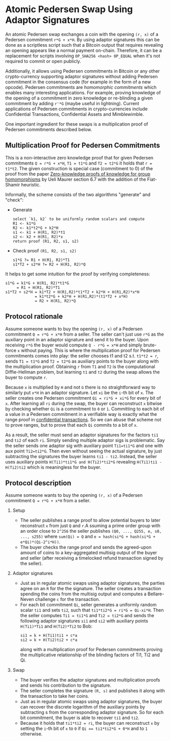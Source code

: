 Atomic Pedersen Swap Using Adaptor Signatures
===

An atomic Pedersen swap exchanges a coin with the opening `(r, x)` of a
Pedersen commitment `r*G + x*H`. By using adaptor signatures this can be done
as a scriptless script such that a Bitcoin output that requires revealing an
opening appears like a normal payment on-chain. Therefore, it can be a
replacement for scripts involving `OP_SHA256 <hash> OP_EQUAL` when it's not
required to commit or open publicly.

Additionally, it allows using Pedersen commitments in Bitcoin or any other
crypto-currency supporting adaptor signatures without adding Pedersen
commitment in the consensus code (for example in the form of a new opcode).
Pedersen commitments are *homomorphic commitments* which enables many
interesting applications. For example, proving knowledge of the opening of a
commitment in zero knowledge or re-blinding a given commitment by adding `r'*G`
(maybe useful in lightning). Current applications of Pedersen commitments in
crypto-currencies include Confidential Transactions, Confidential Assets and
Mimblewimble.

One important ingredient for these swaps is a multiplication proof of Pedersen
commitments described below.


Multiplication Proof for Pedersen Commitments
---
This is a non-interactive zero knowledge proof that for given Pedersen
commitments `Q = r*G + x*H`, `T1 = t1*G` and `T2 = t2*G` it holds that `r =
t1*t2`. The given construction is special case (commitment to 0) of the proof
from the paper [Zero-knowledge proofs of knowledge for group
homomorphisms](https://sci-hub.la/10.1007/s10623-015-0103-5) by Ueli Maurer
section 6.7 with the addition of the Fiat-Shamir heuristic.

Informally, the scheme consists of the two algorithms "generate" and "check":

* Generate
  ```
  select `k1, k2` to be uniformly random scalars and compute
  R1 <- k1*G
  R2 <- k1*t2*G + k2*H
  s1 <- k1 + H(R1, R2)*t1
  s2 <- k2 + H(R1, R2)*x
  return proof (R1, R2, s1, s2)
  ```

* Check proof `(R1, R2, s1, s2)`
  ```
  s1*G ?= R1 + H(R1, R2)*T1
  s1*T2 + s2*H ?= R2 + H(R1, R2)*Q
  ```

It helps to get some intuition for the proof by verifying completeness:
```
s1*G = k1*G + H(R1, R2)*t1*G
     = R1 + H(R1, R2)*T1
s1*T2 + s2*H = k1*T2 + H(R1,R2)*t1*T2 + k2*H + H(R1,R2)*x*H
             = k1*t2*G + k2*H + H(R1,R2)*(t1*T2 + x*H)
             = R2 + H(R1, R2)*Q
```


Protocol rationale
---
Assume someone wants to buy the opening `(r, x)` of a Pedersen commitment `Q =
r*G + x*H` from a seller. The seller can't just use `r*G` as the auxiliary
point in an adaptor signature and send it to the buyer. Upon receiving `r*G`
the buyer would compute `Q - r*G = x*H` and simply brute-force `x` without
paying. This is where the multiplication proof for Pedersen commitments comes
into play: the seller chooses t1 and t2 s.t. `t1*t2 = r`, sends `T1 = t1*G` and
`T2 = t2*G` as auxiliary points to the buyer along with the multiplication
proof. Obtaining `r` from `T1` and `T2` is the computational Diffie-Hellman
problem, but learning `t1` and `t2` during the swap allows the buyer to compute
`r`.

Because `x` is multiplied by `H` and not `G` there is no straightforward way to
similarly put `x*H` in an adaptor signature. Let `xi` be the `i`-th bit of `x`.
The seller creates one Pedersen commitment `Qi = ri*G + xi*G` for every bit of
`x`. After learning all `ri` during the swap, the buyer can reconstruct `x`
bitwise by checking whether `Qi` is a commitment to `0` or `1`. Committing to
each bit of a value in a Pedersen commitment in a verifiable way is exactly
what the range proof in [confidential
transactions](https://people.xiph.org/~greg/confidential_values.txt). So we
can abuse that scheme not to prove ranges, but to prove that each `Qi` commits
to a bit of `x`.

As a result, the seller must send an adaptor signatures for the factors `ti1`
and `ti2` of each `ri`. Simply sending multiple adaptor sigs is problematic.
Say the seller sends one adaptor sig with auxiliary point `Ti1=ti1*G` and one
with aux point `Ti2=ti2*G`. Then even without seeing the actual signature, by
just subtracting the signatures the buyer learns `ti1 - ti2`. Instead, the
seller uses auxiliary points `H(Ti1)*ti1*G and H(Ti2)*ti2*G` revealing
`H(Ti1)ti1 - H(Ti2)ti2` which is meaningless for the buyer.


Protocol description
---
Assume someone wants to buy the opening `(r, x)` of a Pedersen commitment `Q =
r*G + x*H` from a seller.

1. Setup

    * The seller publishes a range proof to allow potential buyers to later
      reconstruct `x` from just `Q` and `r`.A ssuming a prime order group with
      an order close to `2^256` the seller publishes `(Q0, ..., Q255, e, s0,
      ..., s255)` where `sum(Qi) = Q` and `e = hash(si*G + hash(si*G +
      e*Qi)*(Qi-2^i*H))`.
    * The buyer checks the range proof and sends the agreed-upon amount of
      coins to a key-aggregated multisig output of the buyer and seller (after
      receiving a timelocked refund transaction signed by the seller).
2. Adaptor signatures

    * Just as in regular atomic swaps using adaptor signatures, the parties
      agree on an `R` for the the signature. The seller creates a transaction
      spending the coins from the multisig output and computes a Bellare-Neven
      challenge `c` for the transaction.
    * For each bit commitment `Qi`, seller generates a uniformly random scalar
      `ti1` and sets `ti2`, such that `ti1*ti2*G = ri*G = Qi-xi*H`. Then the
      seller computes `Ti1 = ti1*G` and `Ti2 = ti2*G` and sends the following
      adaptor signatures `si1` and `si2` with auxiliary points `H(Ti1)*Ti1` and
      `H(Ti2)*Ti2` to Bob:
      ```
      si1 = k + H(Ti1)ti1 + c*a
      si2 = k + H(Ti2)ti2 + c*a
      ```
      along with a multiplication proof for Pedersen commitments proving the
      multiplicative relationship of the blinding factors of Ti1, Ti2 and Qi.
3. Swap

    * The buyer verifies the adaptor signatures and multiplication proofs and
      sends his contribution to the signature.
    * The seller completes the signature `(R, s)` and publishes it along with
      the transaction to take her coins.
    * Just as in regular atomic swaps using adaptor signatures, the buyer can
      recover the discrete logarithm of the auxiliary points by subtracting s
      from the corresponding adaptor signature. So for each bit commitment, the
      buyer is able to recover `ti1` and `ti2`.
    * Because it holds that `ti1*ti2 = ri`, the buyer can reconstruct `x` by
      setting the `i`-th bit of `x` to `0` if `Qi == ti1*ti2*G + 0*H` and to
      `1` otherwise.
